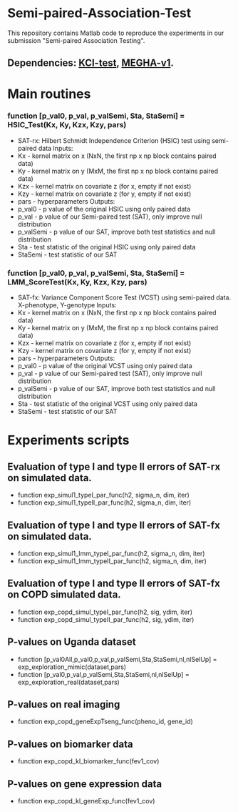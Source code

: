 # Semi-paired-Association-Test

This repository contains Matlab code to reproduce the experiments in our submission "Semi-paired Association Testing".
## Dependencies: [KCI-test](http://people.tuebingen.mpg.de/kzhang/KCI-test.zip), [MEGHA-v1](https://scholar.harvard.edu/tge/software/megha).

# Main routines

### function [p_val0, p_val, p_valSemi, Sta, StaSemi] = HSIC_Test(Kx, Ky, Kzx, Kzy, pars)
- SAT-rx: Hilbert Schmidt Independence Criterion (HSIC) test using semi-paired data
 Inputs: 
- Kx - kernel matrix on x (NxN, the first np x np block contains paired data)
- Ky - kernel matrix on y (MxM, the first np x np block contains paired data)
- Kzx - kernel matrix on covariate z (for x, empty if not exist)
- Kzy - kernel matrix on covariate z (for y, empty if not exist)
- pars - hyperparameters
Outputs:
- p_val0 - p value of the original HSIC using only paired data
- p_val - p value of our Semi-paired test (SAT), only improve null distribution
- p_valSemi - p value of our SAT, improve both test statistics and null distribution
- Sta - test statistic of the original HSIC using only paired data
- StaSemi - test statistic of our SAT

### function [p_val0, p_val, p_valSemi, Sta, StaSemi] = LMM_ScoreTest(Kx, Ky, Kzx, Kzy, pars)
- SAT-fx: Variance Component Score Test (VCST) using semi-paired data. X-phenotype, Y-genotype
Inputs: 
- Kx - kernel matrix on x (NxN, the first np x np block contains paired data)
- Ky - kernel matrix on y (MxM, the first np x np block contains paired data)
- Kzx - kernel matrix on covariate z (for x, empty if not exist)
- Kzy - kernel matrix on covariate z (for y, empty if not exist)
- pars - hyperparameters
Outputs:
- p_val0 - p value of the original VCST using only paired data
- p_val - p value of our Semi-paired test (SAT), only improve null distribution
- p_valSemi - p value of our SAT, improve both test statistics and null distribution
- Sta - test statistic of the original VCST using only paired data
- StaSemi - test statistic of our SAT

# Experiments scripts
## Evaluation of type I and type II errors of SAT-rx on simulated data.
- function exp_simul1_typeI_par_func(h2, sigma_n, dim, iter)
- function exp_simul1_typeII_par_func(h2, sigma_n, dim, iter)

## Evaluation of type I and type II errors of SAT-fx on simulated data.
- function exp_simul1_lmm_typeI_par_func(h2, sigma_n, dim, iter)
- function exp_simul1_lmm_typeII_par_func(h2, sigma_n, dim, iter)

## Evaluation of type I and type II errors of SAT-fx on COPD simulated data.
- function exp_copd_simul_typeI_par_func(h2, sig, ydim, iter)
- function exp_copd_simul_typeII_par_func(h2, sig, ydim, iter)

## P-values on Uganda dataset
- function [p_val0All,p_val0,p_val,p_valSemi,Sta,StaSemi,nl,nlSelUp] = exp_exploration_mimic(dataset,pars) 
- function [p_val0,p_val,p_valSemi,Sta,StaSemi,nl,nlSelUp] = exp_exploration_real(dataset,pars)

## P-values on real imaging
- function exp_copd_geneExpTseng_func(pheno_id, gene_id)

## P-values on biomarker data
- function exp_copd_kl_biomarker_func(fev1_cov)

## P-values on gene expression data
- function exp_copd_kl_geneExp_func(fev1_cov)



